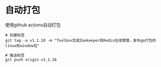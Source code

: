 # 自动打包

使用github actions自动打包

```shell
# 创建标签
git tag -a v1.1.10 -m "Toolbox完成Zookeeper和Redis在线管理，发布go打包的linux和window包"

# 推送标签
git push origin v1.1.10
```
